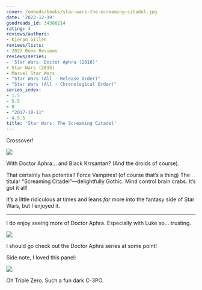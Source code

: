 ```yaml
---
cover: /embeds/books/star-wars-the-screaming-citadel.jpg
date: '2023-12-19'
goodreads_id: 34380214
rating: 4
reviews/authors:
- Kieron Gillen
reviews/lists:
- 2023 Book Reviews
reviews/series:
- 'Star Wars: Doctor Aphra (2016)'
- Star Wars (2015)
- Marvel Star Wars
- "Star Wars (All - Release Order)"
- "Star Wars (All - Chronological Order)"
series_index:
- 1.5
- 5.5
- 0
- "2017-10-11"
- 4.5.5
title: 'Star Wars: The Screaming Citadel'
---
```


Crossover!

![](/embeds/books/attachments/star-wars-the-screaming-citadel-3fa8e3.png)

With Doctor Aphra… and Black Krrsantan? (And the droids of course). 

That certainly has potential! Force Vampires! (of course that’s a thing) The titular “Screaming Citadel”—delightfully Gothic. Mind control brain crabs. It’s got it all!

It’s a little ridiculous at times and leans *far* more into the fantasy side of Star Wars, but I enjoyed it. 

---

<!--more-->

I do enjoy seeing more of Doctor Aphra. Especially with Luke so… trusting. 

![](/embeds/books/attachments/star-wars-the-screaming-citadel-6917f0.png)

I should go check out the Doctor Aphra series at some point!

Side note, I loved this panel:

![](/embeds/books/attachments/star-wars-the-screaming-citadel-11e95a.png)

Oh Triple Zero. Such a fun dark C-3PO. 



 
